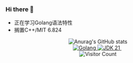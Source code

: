 ### Hi there 👋

<!--
**MrCQH/MrCQH** is a ✨ _special_ ✨ repository because its `README.md` (this file) appears on your GitHub profile.

Here are some ideas to get you started:

- 🔭 I’m currently working on ...
- 🌱 I’m currently learning ...
- 👯 I’m looking to collaborate on ...
- 🤔 I’m looking for help with ...
- 💬 Ask me about ...
- 📫 How to reach me: ...
- 😄 Pronouns: ...
- ⚡ Fun fact: ...
-->

- 正在学习Golang语法特性
- 搁置C++/MIT 6.824

<div align="center">
  <div>
    <img alt="Anurag's GitHub stats" src="https://github-readme-stats.vercel.app/api?username=MrCQH&show_icons=true&theme=radical">
  </div>
  <a align="center" href="https://go.dev/">
    <img alt="Golang" src="https://img.shields.io/badge/code-Golang-green">
  </a>
  <a align="center" href="https://openjdk.org/projects/jdk/21/">
    <img alt="JDK 21" src="https://img.shields.io/badge/code-JDK%2021-blue">
  </a>
  <img alt="" src="https://img.shields.io/badge/保持-好奇心-yellow">
  <img alt="" src="https://img.shields.io/badge/爱好-Coding-red">
  <div>
    <img alt="Visitor Count" src="https://profile-counter.glitch.me/MrCQH/count.svg">
  </div>
</div> 


